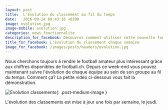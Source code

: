 ```yaml
---
layout: post
title:  L'évolution du classement au fil du temps
date:   2016-09-24 08:43:16 +0200
image: evolution.jpg
image-mobile: evolution.jpg
categories: news fonctionnalite
description_for_facebook: Découvrez comment utiliser cette nouvelle fonctionnalité
title_for_facebook: L'évolution du classement chaque semaine
image_for_facebook: /images/posts/headers/evolution.jpg
---
```

Nous cherchons toujours à rendre le football amateur plus intéressant grâce aux chiffres disponibles de football.ch. Depuis ce week-end vous pouvez maintenant suivre l'évolution de chaque équipe au sein de son groupe au fil du temps. Comment ça? La petite vidéo ci-dessous vous fait la démonstration.

![Evolution classements]({{site.url}}/images/testscreen1.gif){: .post-medium-image }

L'évolution des classements est mise à jour une fois par semaine, le jeudi.